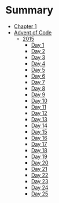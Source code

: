 # Summary

- [Chapter 1](./chapter_1.md)
- [Advent of Code]()
  - [2015]()
      - [Day 1](./advent_of_code/2015/day_1.md)
	  - [Day 2](./advent_of_code/2015/day_2.md)
	  - [Day 3](./advent_of_code/2015/day_3.md)
	  - [Day 4](./advent_of_code/2015/day_4.md)
	  - [Day 5](./advent_of_code/2015/day_5.md)
	  - [Day 6](./advent_of_code/2015/day_6.md)
	  - [Day 7](./advent_of_code/2015/day_7.md)
	  - [Day 8](./advent_of_code/2015/day_8.md)
	  - [Day 9](./advent_of_code/2015/day_9.md)
	  - [Day 10]()
	  - [Day 11]()
	  - [Day 12]()
	  - [Day 13]()
	  - [Day 14]()
	  - [Day 15]()
	  - [Day 16]()
	  - [Day 17]()
	  - [Day 18]()
	  - [Day 19]()
	  - [Day 20]()
	  - [Day 21]()
	  - [Day 22]()
	  - [Day 23]()
	  - [Day 24]()
	  - [Day 25]()
